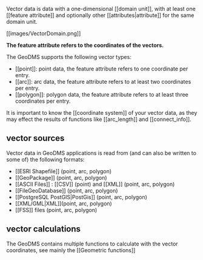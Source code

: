 Vector data is data with a one-dimensional [[domain unit]], with at least one [[feature attribute]] and optionally other [[attributes|attribute]] for the same domain unit.

[[images/VectorDomain.png]]

**The feature attribute refers to the coordinates of the vectors.** 

The GeoDMS supports the following vector types:
- [[point]]: point data, the feature attribute refers to one coordinate per entry.
- [[arc]]: arc data, the feature attribute refers to at least two coordinates per entry.
- [[polygon]]: polygon data, the feature attribute refers to at least three coordinates per entry.

It is important to know the [[coordinate system]] of your vector data, as they may effect the results of functions like [[arc_length]] and [[connect_info]].

## vector sources

Vector data in GeoDMS applications is read from (and can also be written to some of) the following formats:
- [[ESRI Shapefile]] (point, arc, polygon)
- [[GeoPackage]] (point, arc, polygon)
- [[ASCII Files]] : [[CSV]] (point) and [[XML]] (point, arc, polygon)
- [[FileGeoDatabase]] (point, arc, polygon)
- [[PostgreSQL PostGIS|PostGis]] (point, arc, polygon)
- [[XML/GML|XML]](point, arc, polygon)
- [[FSS]] files (point, arc, polygon)

## vector calculations

The GeoDMS contains multiple functions to calculate with the vector coordinates, see mainly the [[Geometric functions]]  
